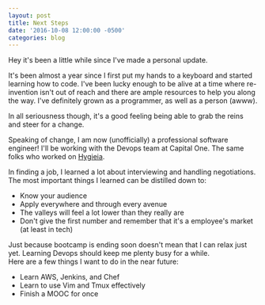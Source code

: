 ```yaml
---
layout: post
title: Next Steps
date: '2016-10-08 12:00:00 -0500'
categories: blog
---
```


Hey it's been a little while since I've made a personal update.

It's been almost a year since I first put my hands to a keyboard and started learning how to code. I've been lucky enough to be alive at a time where re-invention isn't out of reach and there are ample resources to help you along the way. I've definitely grown as a programmer, as well as a person (awww).  

<!--more-->

In all seriousness though, it's a good feeling being able to grab the reins and steer for a change.

Speaking of change, I am now (unofficially) a professional software engineer! I'll be working with the Devops team at Capital One. The same folks who worked on [Hygieia](https://github.com/capitalone/Hygieia).  

In finding a job, I learned a lot about interviewing and handling negotiations. The most important things I learned can be distilled down to:

* Know your audience
* Apply everywhere and through every avenue
* The valleys will feel a lot lower than they really are
* Don't give the first number and remember that it's a employee's market (at least in tech)

Just because bootcamp is ending soon doesn't mean that I can relax just yet. Learning Devops should keep me plenty busy for a while.  
Here are a few things I want to do in the near future:

* Learn AWS, Jenkins, and Chef
* Learn to use Vim and Tmux effectively
* Finish a MOOC for once

